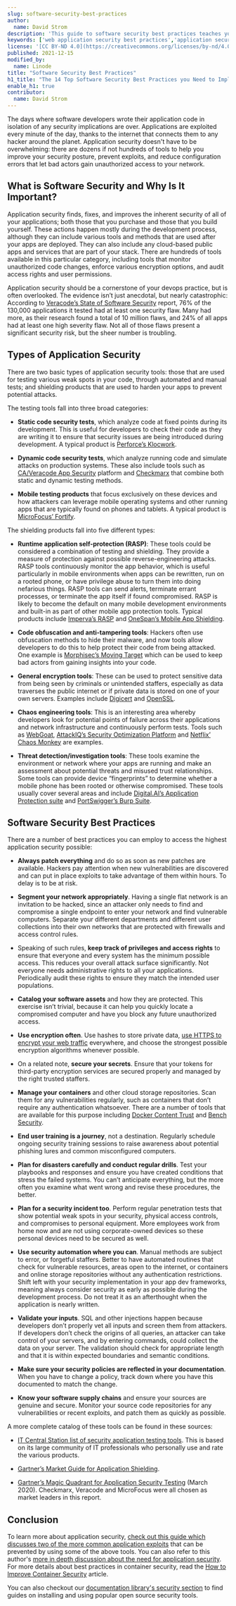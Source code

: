 ```yaml
---
slug: software-security-best-practices
author:
  name: David Strom
description: 'This guide to software security best practices teaches you about types of application security and how to secure a web application.'
keywords: ['web application security best practices','application security best practices','software development security best practices']
license: '[CC BY-ND 4.0](https://creativecommons.org/licenses/by-nd/4.0)'
published: 2021-12-15
modified_by:
  name: Linode
title: "Software Security Best Practices"
h1_title: "The 14 Top Software Security Best Practices you Need to Implement Today"
enable_h1: true
contributor:
  name: David Strom
---
```


The days where software developers wrote their application code in isolation of any security implications are over. Applications are exploited every minute of the day, thanks to the internet that connects them to any hacker around the planet. Application security doesn't have to be overwhelming: there are dozens if not hundreds of tools to help you improve your security posture, prevent exploits, and reduce configuration errors that let bad actors gain unauthorized access to your network.

## What is Software Security and Why Is It Important?

Application security finds, fixes, and improves the inherent security of all of your applications; both those that you purchase and those that you build yourself. These actions happen mostly during the development process, although they can include various tools and methods that are used after your apps are deployed. They can also include any cloud-based public apps and services that are part of your stack. There are hundreds of tools available in this particular category, including tools that monitor unauthorized code changes, enforce various encryption options, and audit access rights and user permissions.

Application security should be a cornerstone of your devops practice, but is often overlooked. The evidence isn’t just anecdotal, but nearly catastrophic: According to [Veracode’s State of Software Security](https://www.veracode.com/state-of-software-security-report) report, 76% of the 130,000 applications it tested had at least one security flaw. Many had more, as their research found a total of 10 million flaws, and 24% of all apps had at least one high severity flaw. Not all of those flaws present a significant security risk, but the sheer number is troubling.

## Types of Application Security

There are two basic types of application security tools: those that are used for testing various weak spots in your code, through automated and manual tests; and shielding products that are used to harden your apps to prevent potential attacks.

The testing tools fall into three broad categories:

- **Static code security tests**, which analyze code at fixed points during its development. This is useful for developers to check their code as they are writing it to ensure that security issues are being introduced during development. A typical product is [Perforce’s Klocwork](https://www.perforce.com/products/klocwork).

- **Dynamic code security tests**, which analyze running code and simulate attacks on production systems. These also include tools such as [CA/Veracode App Security](https://www.veracode.com/products) platform and [Checkmarx](https://www.checkmarx.com/products/iast-interactive-application-security-testing/) that combine both static and dynamic testing methods.

- **Mobile testing products** that focus exclusively on these devices and how attackers can leverage mobile operating systems and other running apps that are typically found on phones and tablets. A typical product is [MicroFocus’ Fortify](https://www.microfocus.com/en-us/cyberres/application-security/fortify-on-demand).

The shielding products fall into five different types:

- **Runtime application self-protection (RASP)**: These tools could be considered a combination of testing and shielding. They provide a measure of protection against possible reverse-engineering attacks. RASP tools continuously monitor the app behavior, which is useful particularly in mobile environments when apps can be rewritten, run on a rooted phone, or have privilege abuse to turn them into doing nefarious things. RASP tools can send alerts, terminate errant processes, or terminate the app itself if found compromised. RASP is likely to become the default on many mobile development environments and built-in as part of other mobile app protection tools. Typical products include [Imperva’s RASP](https://www.imperva.com/products/runtime-application-self-protection-rasp/?redirect=Prevoty) and [OneSpan’s Mobile App Shielding](https://www.onespan.com/products/application-shielding).

- **Code obfuscation and anti-tampering tools**: Hackers often use obfuscation methods to hide their malware, and now tools allow developers to do this to help protect their code from being attacked. One example is [Morphisec’s Moving Target](https://www.morphisec.com/) which can be used to keep bad actors from gaining insights into your code.

- **General encryption tools**: These can be used to protect sensitive data from being seen by criminals or unintended staffers, especially as data traverses the public internet or if private data is stored on one of your own servers. Examples include [Digicert](https://www.digicert.com/) and [OpenSSL](https://www.openssl.org/).

- **Chaos engineering tools**: This is an interesting area whereby developers look for potential points of failure across their applications and network infrastructure and continuously perform tests. Tools such as [WebGoat](https://owasp.org/www-project-webgoat/), [AttackIQ’s Security Optimization Platform](https://attackiq.com/) and [Netflix’ Chaos Monkey](https://netflix.github.io/chaosmonkey/) are examples.

- **Threat detection/investigation tools**: These tools examine the environment or network where your apps are running and make an assessment about potential threats and misused trust relationships. Some tools can provide device “fingerprints” to determine whether a mobile phone has been rooted or otherwise compromised. These tools usually cover several areas and include [Digital.AI’s Application Protection suite](https://digital.ai/application-protection) and [PortSwigger’s Burp Suite](https://portswigger.net/burp).

## Software Security Best Practices

There are a number of best practices you can employ to access the highest application security possible:

- **Always patch everything** and do so as soon as new patches are available. Hackers pay attention when new vulnerabilities are discovered and can put in place exploits to take advantage of them within hours. To delay is to be at risk.

- **Segment your network appropriately**. Having a single flat network is an invitation to be hacked, since an attacker only needs to find and compromise a single endpoint to enter your network and find vulnerable computers. Separate your different departments and different user collections into their own networks that are protected with firewalls and access control rules.

- Speaking of such rules, **keep track of privileges and access rights** to ensure that everyone and every system has the minimum possible access. This reduces your overall attack surface significantly. Not everyone needs administrative rights to all your applications. Periodically audit these rights to ensure they match the intended user populations.

- **Catalog your software assets** and how they are protected. This exercise isn’t trivial, because it can help you quickly locate a compromised computer and have you block any future unauthorized access.

- **Use encryption often**. Use hashes to store private data, [use HTTPS to encrypt your web traffic](/docs/guides/enabling-https-using-certbot/) everywhere, and choose the strongest possible encryption algorithms whenever possible.

- On a related note, **secure your secrets**. Ensure that your tokens for third-party encryption services are secured properly and managed by the right trusted staffers.

- **Manage your containers** and other cloud storage repositories. Scan them for any vulnerabilities regularly, such as containers that don’t require any authentication whatsoever. There are a number of tools that are available for this purpose including [Docker Content Trust](https://docs.docker.com/engine/security/trust/) and [Bench Security](https://github.com/docker/docker-bench-security).

- **End user training is a journey**, not a destination. Regularly schedule ongoing security training sessions to raise awareness about potential phishing lures and common misconfigured computers.

- **Plan for disasters carefully and conduct regular drills**. Test your playbooks and responses and ensure you have created conditions that stress the failed systems. You can’t anticipate everything, but the more often you examine what went wrong and revise these procedures, the better.

- **Plan for a security incident too**. Perform regular penetration tests that show potential weak spots in your security, physical access controls, and compromises to personal equipment. More employees work from home now and are not using corporate-owned devices so these personal devices need to be secured as well.

- **Use security automation where you can**. Manual methods are subject to error, or forgetful staffers. Better to have automated routines that check for vulnerable resources, areas open to the internet, or containers and online storage repositories without any authentication restrictions. Shift left with your security implementation in your app dev frameworks, meaning always consider security as early as possible during the development process. Do not treat it as an afterthought when the application is nearly written.

- **Validate your inputs**. SQL and other injections happen because developers don’t properly vet all inputs and screen them from attackers. If developers don’t check the origins of all queries, an attacker can take control of your servers, and by entering commands, could collect the data on your server. The validation should check for appropriate length and that it is within expected boundaries and semantic conditions.

- **Make sure your security policies are reflected in your documentation**. When you have to change a policy, track down where you have this documented to match the change.

- **Know your software supply chains** and ensure your sources are genuine and secure. Monitor your source code repositories for any vulnerabilities or recent exploits, and patch them as quickly as possible.

A more complete catalog of these tools can be found in these sources:

- [IT Central Station list of security application testing tools](https://www.itcentralstation.com/categories/application-security-testing). This is based on its large community of IT professionals who personally use and rate the various products.

- [Gartner’s Market Guide for Application Shielding](https://www.gartner.com/en/documents/3880128/market-guide-for-application-shielding).

- [Gartner’s Magic Quadrant for Application Security Testing](https://www.gartner.com/doc/3984345) (March 2020). Checkmarx, Veracode and MicroFocus were all chosen as market leaders in this report.

## Conclusion

To learn more about application security, [check out this guide which discusses two of the more common application exploits](https://www.linode.com/docs/guides/understanding-total-app-security/) that can be prevented by using some of the above tools. You can also refer to this author's [more in depth discussion about the need for application security](https://www.linode.com/docs/guides/understanding-total-app-security/). For more details about best practices in container security, read the [How to Improve Container Security](https://www.csoonline.com/article/3388025/how-to-improve-container-security.html) article.

You can also checkout our [documentation library's security section](/docs/guides/security/) to find guides on installing and using popular open source security tools.
